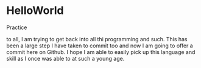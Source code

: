 # HelloWorld
Practice

to all,
I am trying to get back into all thi programming and such. This has been a large step I have taken to commit too and now I am going to offer a commit here on Github.  I hope I am able to easily pick up this language and skill as I once was able to at such a young age.

